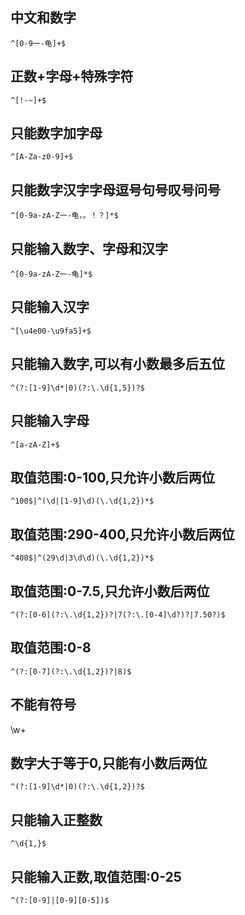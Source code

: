 ## 中文和数字

`^[0-9一-龟]+$`

## 正数+字母+特殊字符

`^[!-~]+$`

## 只能数字加字母

`^[A-Za-z0-9]+$`

## 只能数字汉字字母逗号句号叹号问号

`^[0-9a-zA-Z一-龟，。！？]*$`

## 只能输入数字、字母和汉字

`^[0-9a-zA-Z一-龟]*$`

## 只能输入汉字

`^[\u4e00-\u9fa5]+$`

## 只能输入数字,可以有小数最多后五位

`^(?:[1-9]\d*|0)(?:\.\d{1,5})?$`

## 只能输入字母

`^[a-zA-Z]+$`

## 取值范围:0-100,只允许小数后两位

`^100$|^(\d|[1-9]\d)(\.\d{1,2})*$`

## 取值范围:290-400,只允许小数后两位

`^400$|^(29\d|3\d\d)(\.\d{1,2})*$`

## 取值范围:0-7.5,只允许小数后两位

`^(?:[0-6](?:\.\d{1,2})?|7(?:\.[0-4]\d?)?|7.50?)$`

## 取值范围:0-8

`^(?:[0-7](?:\.\d{1,2})?|8)$`

## 不能有符号

\w+

## 数字大于等于0,只能有小数后两位

`^(?:[1-9]\d*|0)(?:\.\d{1,2})?$`

## 只能输入正整数

`^\d{1,}$`

## 只能输入正数,取值范围:0-25

`^(?:[0-9]|[0-9][0-5])$`
